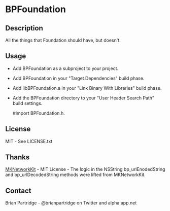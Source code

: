 # BPFoundation

## Description

All the things that Foundation should have, but doesn't.

## Usage

- Add BPFoundation as a subproject to your project.
- Add BPFoundation in your "Target Dependencies" build phase.
- Add libBPFoundation.a in your "Link Binary With Libraries" build phase.
- Add the BPFoundation directory to your "User Header Search Path" build settings.

    #import BPFoundation.h.

## License

MIT - See LICENSE.txt

## Thanks

[MKNetworkKit](https://github.com/MugunthKumar/MKNetworkKit) - MIT License - The logic in the NSString bp\_urlEnodedString and bp\_urlDecodedString methods were lifted from MKNetworkKit.

## Contact

Brian Partridge - @brianpartridge on Twitter and alpha.app.net
